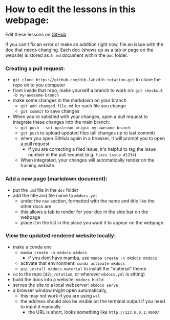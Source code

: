 # How to edit the lessons in this webpage:

Edit these lessons on [GitHub](https://github.com/dib-lab/dib_rotation)

If you can't fix an error or make an addition right now, file an issue with the doc that needs changing. Each doc (shows up as a tab or page on the website) is stored as a `.md` document within the `doc` folder.

### Creating a pull request:
+ `git clone https://github.com/dib-lab/dib_rotation.git` to clone the repo on to you computer
+ from inside that repo, make yourself a branch to work on: `git checkout -b my-awesome-branch`
+ make some changes in the markdown on your branch 
    + `git add changed_file.md` for each file you change
    + `git commit` to save changes
+ When you're satisfied with your changes, open a pull request to integrate these changes into the main branch:
    + `git push --set-upstream origin my-awesome-branch`
    + `git push` to upload updated files (all changes up to last commit)
    + when you open GitHub again in a browser, it will prompt you to open a pull request
        + if you are correcting a filed issue, it's helpful to tag the issue number in the pull request (e.g. `fixes issue #1234`)
    + When integrated, your changes will automatically render on the training website.
    

### Add a new page (markdown document):
+ put the `.md` file in the `doc` folder
+ add the title and file name to `mkdocs.yml` 
    + under the `nav` section, formatted with the name and title like the other docs are
    + this allows a tab to render for your doc in the side bar on the webpage
    + place it in the list in the place you want it to appear on the webpage

### View the updated rendered website locally:
+ make a conda env 
    + `mamba create -n mkdocs mkdocs`  
        + if you dont have mamba, use `mamba create -n mkdocs mkdocs`
    +  activate that environment: `conda activate mkdocs`
    + `pip install mkdocs-material` to install the "material" theme
+ `cd` to the repo (`dib_rotation`, or wherever `mkdocs.yml` is sitting) 
+ build the docs into a website: `mkdocs build`
+ serves the site to a local webserver: `mkdocs serve`
+ a browser window might open automatically, 
    + this may not work if you are using `wsl`
    + the address should also be visible on the terminal output if you need to input it manually.
        + the URL is short, looks something like `http://123.0.0.1:4000/`
